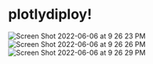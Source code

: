 # plotlydiploy!

![Screen Shot 2022-06-06 at 9 26 23 PM](https://user-images.githubusercontent.com/100255000/172276174-f47faf98-0688-4146-aebf-245ec576a545.png)
![Screen Shot 2022-06-06 at 9 26 26 PM](https://user-images.githubusercontent.com/100255000/172276179-c7ff7dda-234a-42d7-8168-298debf1bb9f.png)
![Screen Shot 2022-06-06 at 9 26 29 PM](https://user-images.githubusercontent.com/100255000/172276184-7751d34c-f6b6-4d0a-b1ea-c84852fa7857.png)
